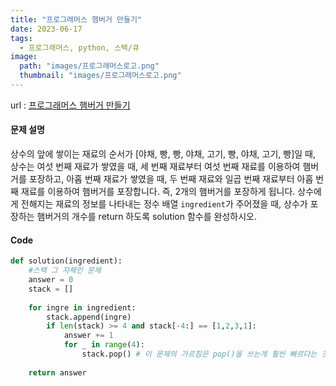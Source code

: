 ```yaml
---
title: "프로그래머스 햄버거 만들기"
date: 2023-06-17
tags:
  - 프로그래머스, python, 스택/큐
image:
  path: "images/프로그래머스로고.png"
  thumbnail: "images/프로그래머스로고.png"
---
```


url : [프로그래머스 햄버거 만들기](https://school.programmers.co.kr/learn/courses/30/lessons/133502)

#### 문제 설명
상수의 앞에 쌓이는 재료의 순서가 [야채, 빵, 빵, 야채, 고기, 빵, 야채, 고기, 빵]일 때, 상수는 여섯 번째 재료가 쌓였을 때, 세 번째 재료부터 여섯 번째 재료를 이용하여 햄버거를 포장하고, 아홉 번째 재료가 쌓였을 때, 두 번째 재료와 일곱 번째 재료부터 아홉 번째 재료를 이용하여 햄버거를 포장합니다. 즉, 2개의 햄버거를 포장하게 됩니다.
상수에게 전해지는 재료의 정보를 나타내는 정수 배열 `ingredient`가 주어졌을 때, 상수가 포장하는 햄버거의 개수를 return 하도록 solution 함수를 완성하시오.

#### Code
```python
def solution(ingredient):
    #스택 그 자체인 문제	
    answer = 0
    stack = []
    
    for ingre in ingredient:
        stack.append(ingre)
        if len(stack) >= 4 and stack[-4:] == [1,2,3,1]: 
            answer += 1
            for _ in range(4):
                stack.pop() # 이 문제의 가르침은 pop()을 쓰는게 훨씬 빠르다는 것!!
            
    return answer

```
